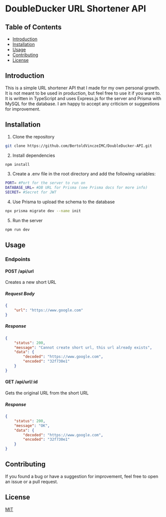 # DoubleDucker URL Shortener API
## Table of Contents
- [Introduction](#introduction)
- [Installation](#installation)
- [Usage](#usage)
- [Contributing](#contributing)
- [License](#license)
## Introduction
This is a simple URL shortener API that I made for my own personal growth. It is not meant to be used in production, but feel free to use it if you want to. It is written in TypeScript and uses Express.js for the server and Prisma with MySQL for the database. I am happy to accept any criticism or suggestions for improvement.
## Installation
1. Clone the repository 
```bash	
git clone https://github.com/BertoldVinczeIMC/DoubleDucker-API.git
```
2. Install dependencies
```bash
npm install
```
3. Create a .env file in the root directory and add the following variables:
```bash
PORT= #Port for the server to run on
DATABASE_URL= #DB URL for Prisma (see Prisma docs for more info)
SECRET= #Secret for JWT
```
4. Use Prisma to upload the schema to the database
```bash
npx prisma migrate dev --name init
```
5. Run the server
```bash
npm run dev
```
## Usage
### Endpoints
#### POST /api/url
Creates a new short URL
##### Request Body
```json
{
    "url": "https://www.google.com"
}
```
##### Response
```json
{
    "status": 200,
    "message": "Cannot create short url, this url already exists",
    "data": {
        "decoded": "https://www.google.com",
        "encoded": "32f730e1"
    }
}
```
#### GET /api/url/:id
Gets the original URL from the short URL
##### Response
```json
{
    "status": 200,
    "message": "OK",
    "data": {
        "decoded": "https://www.google.com",
        "encoded": "32f730e1"
    }
}
```
## Contributing
If you found a bug or have a suggestion for improvement, feel free to open an issue or a pull request.
## License
[MIT](https://choosealicense.com/licenses/mit/)